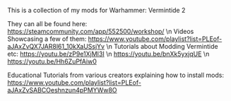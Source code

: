This is a collection of my mods for Warhammer: Vermintide 2

They can all be found here:
https://steamcommunity.com/app/552500/workshop/
\n
Videos Showcasing a few of them:
https://www.youtube.com/playlist?list=PLEof-aJAxZvQX7JAR8l61_10kXaUSsjYv
\n
Tutorials about Modding Vermintide etc:
https://youtu.be/zP9e1XjMI3I \n
https://youtu.be/bnXk5yxjqUE \n
https://youtu.be/Hh6ZuPfAiw0

Educational Tutorials from various creators explaining how to install mods:
https://www.youtube.com/playlist?list=PLEof-aJAxZvSABCOeshnzun4pPMYWw8O
